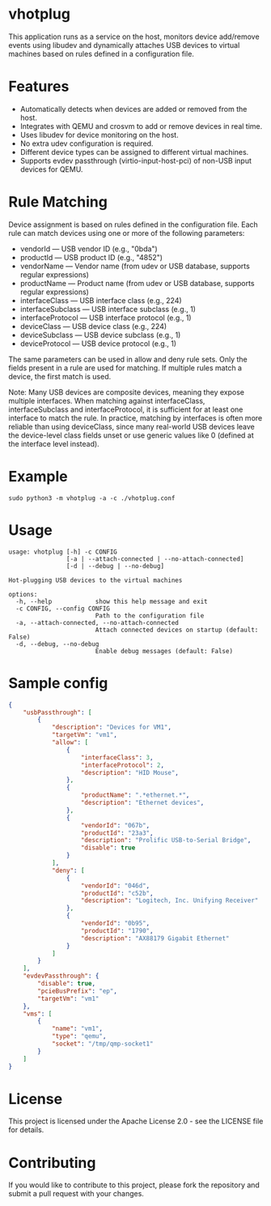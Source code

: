 <!--
    Copyright 2022-2025 TII (SSRC) and the Ghaf contributors
    SPDX-License-Identifier: CC-BY-SA-4.0
-->

# vhotplug

This application runs as a service on the host, monitors device add/remove events using libudev and dynamically attaches USB devices to virtual machines based on rules defined in a configuration file.

# Features

- Automatically detects when devices are added or removed from the host.
- Integrates with QEMU and crosvm to add or remove devices in real time.
- Uses libudev for device monitoring on the host.
- No extra udev configuration is required.
- Different device types can be assigned to different virtual machines.
- Supports evdev passthrough (virtio-input-host-pci) of non-USB input devices for QEMU.

# Rule Matching

Device assignment is based on rules defined in the configuration file.
Each rule can match devices using one or more of the following parameters:
- vendorId — USB vendor ID (e.g., "0bda")
- productId — USB product ID (e.g., "4852")
- vendorName — Vendor name (from udev or USB database, supports regular expressions)
- productName — Product name (from udev or USB database, supports regular expressions)
- interfaceClass — USB interface class (e.g., 224)
- interfaceSubclass — USB interface subclass (e.g., 1)
- interfaceProtocol — USB interface protocol (e.g., 1)
- deviceClass — USB device class (e.g., 224)
- deviceSubclass — USB device subclass (e.g., 1)
- deviceProtocol — USB device protocol (e.g., 1)

The same parameters can be used in allow and deny rule sets. Only the fields present in a rule are used for matching. If multiple rules match a device, the first match is used.

Note: Many USB devices are composite devices, meaning they expose multiple interfaces. When matching against interfaceClass, interfaceSubclass and interfaceProtocol, it is sufficient for at least one interface to match the rule.
In practice, matching by interfaces is often more reliable than using deviceClass, since many real-world USB devices leave the device-level class fields unset or use generic values like 0 (defined at the interface level instead).

# Example

```
sudo python3 -m vhotplug -a -c ./vhotplug.conf
```

# Usage

```
usage: vhotplug [-h] -c CONFIG
                [-a | --attach-connected | --no-attach-connected]
                [-d | --debug | --no-debug]

Hot-plugging USB devices to the virtual machines

options:
  -h, --help            show this help message and exit
  -c CONFIG, --config CONFIG
                        Path to the configuration file
  -a, --attach-connected, --no-attach-connected
                        Attach connected devices on startup (default: False)
  -d, --debug, --no-debug
                        Enable debug messages (default: False)
```

# Sample config

```json
{
    "usbPassthrough": [
        {
            "description": "Devices for VM1",
            "targetVm": "vm1",
            "allow": [
                {
                    "interfaceClass": 3,
                    "interfaceProtocol": 2,
                    "description": "HID Mouse",
                },
                {
                    "productName": ".*ethernet.*",
                    "description": "Ethernet devices",
                },
                {
                    "vendorId": "067b",
                    "productId": "23a3",
                    "description": "Prolific USB-to-Serial Bridge",
                    "disable": true
                }
            ],
            "deny": [
                {
                    "vendorId": "046d",
                    "productId": "c52b",
                    "description": "Logitech, Inc. Unifying Receiver"
                },
                {
                    "vendorId": "0b95",
                    "productId": "1790",
                    "description": "AX88179 Gigabit Ethernet"
                }
            ]
        }
    ],
    "evdevPassthrough": {
        "disable": true,
        "pcieBusPrefix": "ep",
        "targetVm": "vm1"
    },
    "vms": [
        {
            "name": "vm1",
            "type": "qemu",
            "socket": "/tmp/qmp-socket1"
        }
    ]
}
```

# License

This project is licensed under the Apache License 2.0 - see the LICENSE file for details.

# Contributing

If you would like to contribute to this project, please fork the repository and submit a pull request with your changes.
